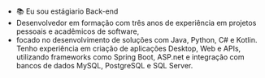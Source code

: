 
- 📚 Eu sou estágiario Back-end
- Desenvolvedor em formação com três anos de experiência em projetos pessoais e acadêmicos de software,
-  focado no desenvolvimento de soluções com Java, Python, C# e Kotlin. Tenho experiência em criação de aplicações Desktop, Web e APIs, utilizando frameworks como Spring Boot, ASP.net e integração com bancos de dados MySQL, PostgreSQL e SQL Server.

